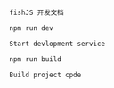 ```
fishJS 开发文档
```


```
npm run dev

Start devlopment service
```

```
npm run build

Build project cpde
```
